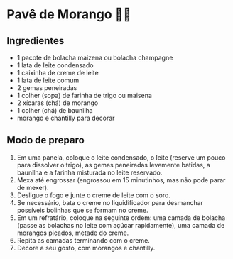 # Pavê de Morango :pie::strawberry:



## Ingredientes


- 1 pacote de bolacha maizena ou bolacha champagne
- 1 lata de leite condensado
- 1 caixinha de creme de leite
- 1 lata de leite comum
- 2 gemas peneiradas
- 1 colher (sopa) de farinha de trigo ou maisena
- 2 xícaras (chá) de morango
- 1 colher (chá) de baunilha
- morango e chantilly para decorar

## Modo de preparo

1. Em uma panela, coloque o leite condensado, o leite (reserve um pouco para dissolver o trigo), as gemas peneiradas levemente batidas, a baunilha e a farinha misturada no leite reservado.
2. Mexa até engrossar (engrossou em 15 minutinhos, mas não pode parar de mexer).
3. Desligue o fogo e junte o creme de leite com o soro.
4. Se necessário, bata o creme no liquidificador para desmanchar possíveis bolinhas que se formam no creme.
5. Em um refratário, coloque na seguinte ordem: uma camada de bolacha (passe as bolachas no leite com açúcar rapidamente), uma camada de morangos picados, metade do creme.
6. Repita as camadas terminando com o creme.
7. Decore a seu gosto, com morangos e chantilly.

